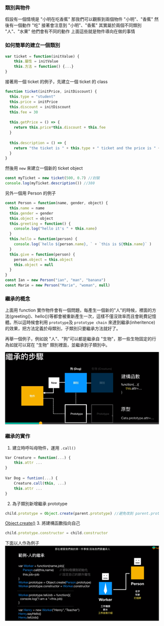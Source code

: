 ### 類別與物件
假設有一個情境是 "小明在吃香蕉"
那我們可以觀察到兩個物件 "小明"、"香蕉"
然後有一個動作 "吃"
接著會注意到 "小明"、"香蕉" 其實屬於兩個不同類別 "人"、"水果"
他們會有不同的動作
上面這些就是物件導向在做的事情

### 如何簡單的建立一個類別
```js
var ticket = function(initValue) {
	this.屬性 = initValue
	this.方法 = function() {...}
}
```

接著用一個 ticket 的例子，先建立一個 ticket 的 class
```js
function ticket(initPrice, initDiscount) {
  this.type = "student"
  this.price = initPrice
  this.discount = initDiscount
  this.fee = 30
  
  this.getPrice = () => {
    return this.price*this.discount + this.fee
  }
  
  this.description = () => {
    return "the ticket is " + this.type + " ticket and the price is " + this.getPrice() + "."
  }
}
```

然後用 `new` 來建立一個新的 ticket object
```js
const myTicket = new ticket(500, 0.7) //封裝
console.log(myTicket.description()) //380
```

另外一個用 Person 的例子
```js
const Person = function(name, gender, object) {
  this.name = name
  this.gender = gender
  this.object = object
  this.greeting = function() {
    console.log("hello it's " + this.name)
  }
  this.hello = function(person) {
    console.log(`hello ${person.name}, ` + `this is ${this.name}` )
  }
  this.give = function(person) {
    person.object = this.object
    this.object = null
  }
}
const Ian = new Person("ian", "man", "banana")
const Marie = new Person("Marie", "woman", null)
```

### 繼承的概念
上面用 function 實作物件會有一個問題，每產生一個新的"人"的時候，裡面的方法(greeting()、hello())等都會被重新產生一次，這樣不僅沒效率而且會耗費記憶體。所以這時候會利用 `prototype`及 `prototype chain` 來達到繼承(inheritence)的效果，把方法定義於母類別，子類別只要繼承方法就好了。

再舉一個例子，例如說 "人"、"狗"可以都是繼承自 "生物"，那一些生物固定的行為如就可以寫在 "生物" 類別裡面，並繼承到子類別中。

![](Pasted%20image%2020210620183707.png)

### 繼承的實作
1. 建立時呼叫母物件，運用 `.call()`
```js
Var Creature = function(...) {
	this.attr ...
}

Var Dog = funtion(...) {
	Creature.call(this, ...)
	this.attr ...
}
```
2. 為子類別新增繼承 prototype
```js
child.prototype = Object.create(parent.prototype) //避免改到 parent.prototype (call by sharing) 所以創建一個新的原型物件
```

[Object.create()](https://developer.mozilla.org/zh-TW/docs/Web/JavaScript/Reference/Global_Objects/Object/create)
3. 將建構函數指向自己
```js
child.prototype.constructor = child.constructor 
```

下面以人作為例子
![](Pasted%20image%2020210620191225.png)





